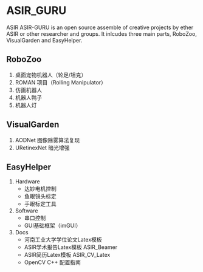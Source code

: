 # ASIR_GURU
ASIR ASIR-GURU is an open source assemble of creative projects by ether ASIR or other researcher and groups. 
It inlcudes three main parts, RoboZoo, VisualGarden and EasyHelper.


## RoboZoo
  1. 桌面宠物机器人（轮足/坦克）
  2. ROMAN 项目（Rolling Manipulator）    
  3. 仿画机器人
  4. 机器人鸭子
  5. 机器人灯

## VisualGarden
  1. AODNet 图像除雾算法复现
  2. URetinexNet 暗光增强


## EasyHelper
  1. Hardware
      - 达妙电机控制
      - 鱼眼镜头标定
      - 手眼标定工具
  2. Software
      - 串口控制
      - GUI基础框架（imGUI）
  3. Docs
      - 河南工业大学学位论文Latex模板
      - ASIR学术报告Latex模板 ASIR_Beamer
      - ASIR简历Latex模板    ASIR_CV_Latex
      - OpenCV C++ 配置指南
